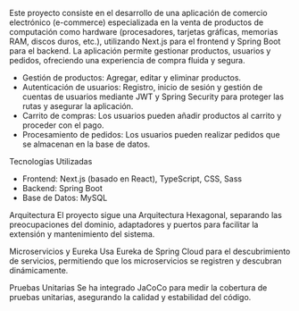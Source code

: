 Este proyecto consiste en el desarrollo de una aplicación de comercio electrónico (e-commerce) especializada en la venta de productos de computación como hardware (procesadores, tarjetas gráficas, memorias RAM, discos duros, etc.), utilizando Next.js para el frontend y Spring Boot para el backend. La aplicación permite gestionar productos, usuarios y pedidos, ofreciendo una experiencia de compra fluida y segura.


- Gestión de productos: Agregar, editar y eliminar productos.
- Autenticación de usuarios: Registro, inicio de sesión y gestión de cuentas de usuarios mediante JWT y 
Spring Security para proteger las rutas y asegurar la aplicación.
- Carrito de compras: Los usuarios pueden añadir productos al carrito y proceder con el pago.
- Procesamiento de pedidos: Los usuarios pueden realizar pedidos que se almacenan en la base de datos.

Tecnologías Utilizadas

- Frontend:  Next.js (basado en React), TypeScript, CSS, Sass
- Backend: Spring Boot
- Base de Datos: MySQL

Arquitectura
El proyecto sigue una Arquitectura Hexagonal, separando las preocupaciones del dominio, adaptadores y puertos para facilitar la extensión y mantenimiento del sistema.

Microservicios y Eureka
Usa Eureka de Spring Cloud para el descubrimiento de servicios, permitiendo que los microservicios se registren y descubran dinámicamente.

Pruebas Unitarias
Se ha integrado JaCoCo para medir la cobertura de pruebas unitarias, asegurando la calidad y estabilidad del código.
